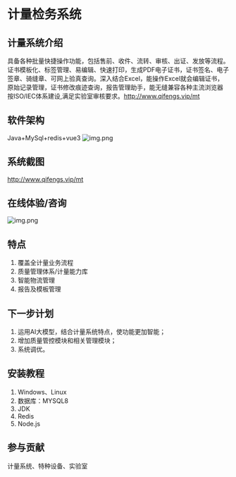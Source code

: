 # 计量检务系统

## 计量系统介绍
具备各种批量快捷操作功能，包括售前、收件、流转、审核、出证、发放等流程。证书模板化、标签管理、易编辑、快速打印，生成PDF电子证书，证书签名、电子签章、骑缝章、可网上验真查询。深入结合Excel，能操作Excel就会编辑证书，原始记录管理，证书修改痕迹查询，报告管理助手，能无缝兼容各种主流浏览器 按ISO/IEC体系建设,满足实验室审核要求。http://www.qifengs.vip/mt

## 软件架构
Java+MySql+redis+vue3
 ![img.png](http://qifengs.vip/mt/img/flow.jpg)

## 系统截图
http://www.qifengs.vip/mt

## 在线体验/咨询
 ![img.png](http://qifengs.vip/mt/img/wechar.png)


## 特点
1. 覆盖全计量业务流程
2. 质量管理体系/计量能力库
3. 智能物流管理
4. 报告及模板管理

## 下一步计划
1. 运用AI大模型，结合计量系统特点，使功能更加智能；
2. 增加质量管控模块和相关管理模块；
3. 系统调优。

## 安装教程
1. Windows、Linux
2. 数据库：MYSQL8
3. JDK
4. Redis
5. Node.js

## 参与贡献
计量系统、特种设备、实验室
